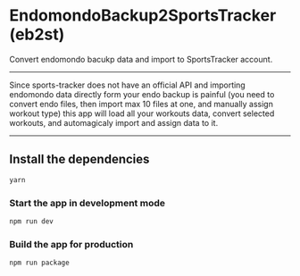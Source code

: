 # EndomondoBackup2SportsTracker (eb2st)

Convert endomondo bacukp data and import to SportsTracker account.

---
Since sports-tracker does not have an official API and importing endomondo data directly form your endo backup is painful (you need to convert endo files, then import max 10 files at one, and manually assign workout type) this app will load all your workouts data, convert selected workouts, and automagicaly import and assign data to it.

---

## Install the dependencies
```bash
yarn
```

### Start the app in development mode
```bash
npm run dev
```

### Build the app for production
```bash
npm run package
```
